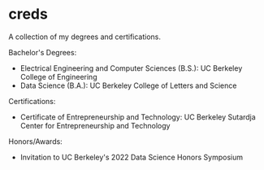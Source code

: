 # creds
A collection of my degrees and certifications.

Bachelor's Degrees:
- Electrical Engineering and Computer Sciences (B.S.): UC Berkeley College of Engineering
- Data Science (B.A.): UC Berkeley College of Letters and Science

Certifications:
- Certificate of Entrepreneurship and Technology: UC Berkeley Sutardja Center for Entrepreneurship and Technology

Honors/Awards:
- Invitation to UC Berkeley's 2022 Data Science Honors Symposium
